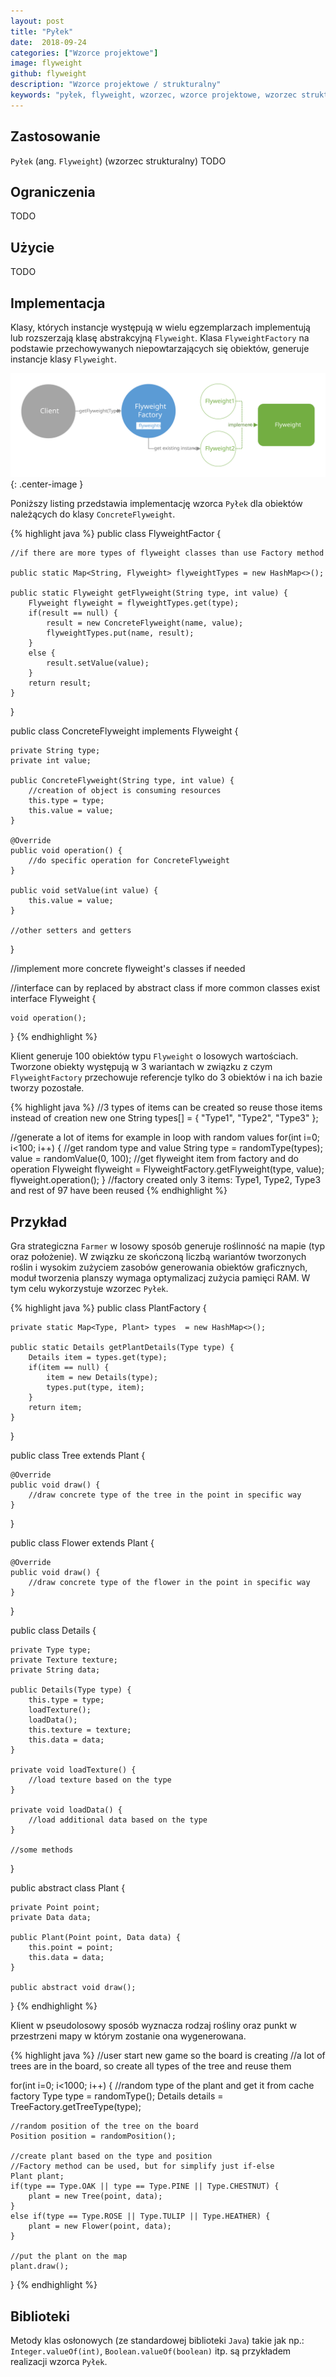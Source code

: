 ```yaml
---
layout: post
title: "Pyłek"
date:  2018-09-24
categories: ["Wzorce projektowe"]
image: flyweight
github: flyweight
description: "Wzorce projektowe / strukturalny"
keywords: "pyłek, flyweight, wzorzec, wzorce projektowe, wzorzec strukturalny, design patterns, android, java, programowanie, programming"
---
```


## Zastosowanie
`Pyłek` (ang. `Flyweight`) (wzorzec strukturalny)
TODO

## Ograniczenia
TODO

## Użycie
TODO

## Implementacja
Klasy, których instancje występują w wielu egzemplarzach implementują lub rozszerzają klasę abstrakcyjną `Flyweight`. Klasa `FlyweightFactory` na podstawie przechowywanych niepowtarzających się obiektów, generuje instancje klasy `Flyweight`.

![Pyłek diagram](/assets/img/diagrams/flyweight.svg){: .center-image }

Poniższy listing przedstawia implementację wzorca `Pyłek` dla obiektów należących do klasy `ConcreteFlyweight`.

{% highlight java %}
public class FlyweightFactor {

    //if there are more types of flyweight classes than use Factory method

    public static Map<String, Flyweight> flyweightTypes = new HashMap<>();

    public static Flyweight getFlyweight(String type, int value) {
        Flyweight flyweight = flyweightTypes.get(type);
        if(result == null) {
            result = new ConcreteFlyweight(name, value);
            flyweightTypes.put(name, result);
        }
        else {
            result.setValue(value);
        }
        return result;
    }
}

public class ConcreteFlyweight implements Flyweight {

    private String type;
    private int value;

    public ConcreteFlyweight(String type, int value) {
        //creation of object is consuming resources
        this.type = type;
        this.value = value;
    }

    @Override
    public void operation() {
        //do specific operation for ConcreteFlyweight
    }

    public void setValue(int value) {
        this.value = value;
    }

    //other setters and getters
}

//implement more concrete flyweight's classes if needed

//interface can by replaced by abstract class if more common classes exist
interface Flyweight {

    void operation();
}
{% endhighlight %}

Klient generuje 100 obiektów typu `Flyweight` o losowych wartościach. Tworzone obiekty występują w 3 wariantach w związku z czym `FlyweightFactory` przechowuje referencje tylko do 3 obiektów i na ich bazie tworzy pozostałe.

{% highlight java %}
//3 types of items can be created so reuse those items instead of creation new one
String types[] = { "Type1", "Type2", "Type3" };

//generate a lot of items for example in loop with random values
for(int i=0; i<100; i++) {
    //get random type and value
    String type = randomType(types);
    value = randomValue(0, 100);
    //get flyweight item from factory and do operation
    Flyweight flyweight = FlyweightFactory.getFlyweight(type, value);
    flyweight.operation();
}
//factory created only 3 items: Type1, Type2, Type3 and rest of 97 have been reused
{% endhighlight %}

## Przykład
Gra strategiczna `Farmer` w losowy sposób generuje roślinność na mapie (typ oraz położenie). W związku ze skończoną liczbą wariantów tworzonych roślin i wysokim zużyciem zasobów generowania obiektów graficznych, moduł tworzenia planszy wymaga optymalizacj zużycia pamięci RAM. W tym celu wykorzystuje wzorzec `Pyłek`. 

{% highlight java %}
public class PlantFactory {

    private static Map<Type, Plant> types  = new HashMap<>();

    public static Details getPlantDetails(Type type) {
        Details item = types.get(type);
        if(item == null) {
            item = new Details(type);
            types.put(type, item);
        }
        return item;
    }
}

public class Tree extends Plant {

	@Override
    public void draw() {
        //draw concrete type of the tree in the point in specific way
    }
}

public class Flower extends Plant {

	@Override
    public void draw() {
        //draw concrete type of the flower in the point in specific way
    }
}

public class Details {

    private Type type;
    private Texture texture;
    private String data;

    public Details(Type type) {
        this.type = type;
        loadTexture();
        loadData();
        this.texture = texture;
        this.data = data;
    }

    private void loadTexture() {
        //load texture based on the type
    }

    private void loadData() {
        //load additional data based on the type
    }

    //some methods
}

public abstract class Plant {
	
	private Point point;
    private Data data;

    public Plant(Point point, Data data) {
        this.point = point;
        this.data = data;
    }

    public abstract void draw();
}
{% endhighlight %}

Klient w pseudolosowy sposób wyznacza rodzaj rośliny oraz punkt w przestrzeni mapy w którym zostanie ona wygenerowana.

{% highlight java %}
//user start new game so the board is creating
//a lot of trees are in the board, so create all types of the tree and reuse them

for(int i=0; i<1000; i++) {
    //random type of the plant and get it from cache factory
    Type type = randomType();
    Details details = TreeFactory.getTreeType(type);

    //random position of the tree on the board
    Position position = randomPosition();

    //create plant based on the type and position
    //Factory method can be used, but for simplify just if-else
    Plant plant;
    if(type == Type.OAK || type == Type.PINE || Type.CHESTNUT) {
    	plant = new Tree(point, data);
    }
    else if(type == Type.ROSE || Type.TULIP || Type.HEATHER) {
    	plant = new Flower(point, data);
    }

    //put the plant on the map
    plant.draw();
}
{% endhighlight %}

## Biblioteki
Metody klas osłonowych (ze standardowej biblioteki `Java`) takie jak np.: `Integer.valueOf(int)`, `Boolean.valueOf(boolean)` itp. są przykładem realizacji wzorca `Pyłek`.